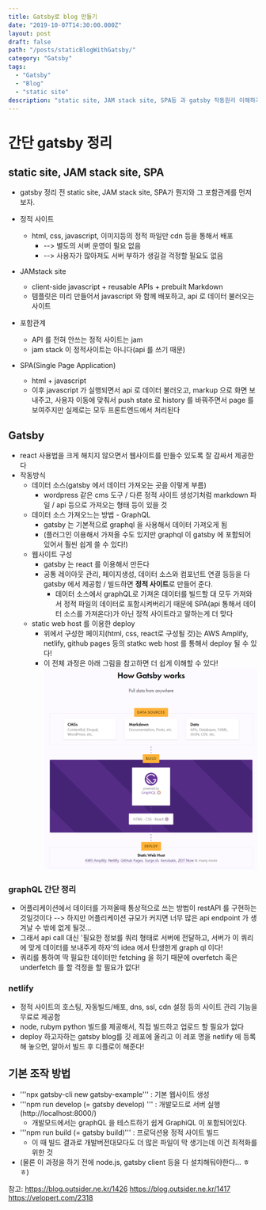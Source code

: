 ```yaml
---
title: Gatsby로 blog 만들기
date: "2019-10-07T14:30:00.000Z"
layout: post
draft: false
path: "/posts/staticBlogWithGatsby/"
category: "Gatsby"
tags:
  - "Gatsby"
  - "Blog"
  - "static site"
description: "static site, JAM stack site, SPA등 과 gatsby 작동원리 이해하기"
---
```


# 간단 gatsby 정리
## static site, JAM stack site, SPA
- gatsby 정리 전 static site, JAM stack site, SPA가 뭔지와 그 포함관계를 먼저 보자.

* 정적 사이트
	* html, css, javascript, 이미지등의 정적 파일만 cdn 등을 통해서 배포
		* --> 별도의 서버 운영이 필요 없음
		* --> 사용자가 많아져도 서버 부하가 생길걸 걱정할 필요도 없음

* JAMstack site
	* client-side javascript + reusable APIs + prebuilt Markdown
	* 템플릿은 미리 만들어서 javascript 와 함께 배포하고, api 로 데이터 불러오는 사이트

* 포함관계
	* API 를 전혀 안쓰는 정적 사이트는 jam
	* jam stack 이 정적사이트는 아니다(api 를 쓰기 때문)

* SPA(Single Page Application)
	* html + javascript 
	* 이후 javascript 가 실행되면서 api 로 데이터 불러오고, markup 으로 화면 보내주고, 사용자 이동에 맞춰서 push state 로 history 를 바꿔주면서 page 를 보여주지만 실제로는 모두 프론트엔드에서 처리된다

## Gatsby
* react 사용법을 크게 해치지 않으면서 웹사이트를 만들수 있도록 잘 감싸서 제공한다
* 작동방식
	* 데이터 소스(gatsby 에서 데이터 가져오는 곳을 이렇게 부름)
		* wordpress 같은 cms 도구 / 다른 정적 사이트 생성기처럼 markdown 파일 / api 등으로 가져오는 형태 등이 있을 것 
	* 데이터 소스 가져오느는 방법 - GraphQL
		* gatsby 는 기본적으로 graphql 을 사용해서 데이터 가져오게 됨
		* (플러그인 이용해서 가져올 수도 있지만 graphql 이 gatsby 에 포함되어 있어서 훨씬 쉽게 쓸 수 있다!)
	* 웹사이트 구성
		* gatsby 는 react 를 이용해서 만든다
		* 공통 레이아웃 관리, 페이지생성, 데이터 소스와 컴포넌트 연결 등등을 다 gatsby 에서 제공함 / 빌드하면 **정적 사이트**로 만들어 준다.
			* 데이터 소스에서 graphQL로 가져온 데이터를 빌드할 대 모두 가져와서 정적 파일의 데이터로 포함시켜버리기 때문에 SPA(api 통해서 데이터 소스를 가져온다)가 아닌 정적 사이트라고 말하는게 더 맞다
	* static web host 를 이용한 deploy
		* 위에서 구성한 페이지(html, css, react로 구성될 것)는 AWS Amplify, netlify, github pages 등의 statkc web host 를 통해서 deploy 될 수 있다!
		* 이 전체 과정은 아래 그림을 참고하면 더 쉽게 이해할 수 있다!
		![gatsby](./image1.PNG "gatsby 동작방식 - from https://www.gatsbyjs.org/")


### graphQL 간단 정리
* 어플리케이션에서 데이터를 가져올때 통상적으로 쓰는 방법이 restAPI 를 구현하는 것일것이다 --> 하지만 어플리케이션 규모가 커지면 너무 많은 api endpoint 가 생겨날 수 밖에 없게 될것...
* 그래서 api call 대신 '필요한 정보를 쿼리 형태로 서버에 전달하고, 서버가 이 쿼리에 맞게 데이터를 보내주게 하자'의 idea 에서 탄생한게 graph ql 이다!
* 쿼리를 통하여 딱 필요한 데이터만 fetching 을 하기 때문에 overfetch 혹은 underfetch 를 할 걱정을 할 필요가 없다!

### netlify
* 정적 사이트의 호스팅, 자동빌드/배포, dns, ssl, cdn  설정 등의 사이트 관리 기능을 무료로 제공함
* node, rubym python 빌드를 제공해서, 직접 빌드하고 업로드 할 필요가 없다
* deploy 하고자하는 gatsby blog를 깃 레포에 올리고 이 레포 명을 netlify 에 등록해 놓으면, 알아서 빌드 후 디플로이 해준다!

## 기본 조작 방법
* '''npx gatsby-cli new gatsby-example''' : 기본 웹사이트 생성
* '''npm run develop (= gatsby develop) ''' : 개발모드로 서버 실행 (http://localhost:8000/)
	* 개발모드에서는 graphQL 을 테스트하기 쉽게 GraphiQL 이 포함되어있다.
* '''npm run build (= gatsby build)''' : 프로덕션용 정적 사이트 빌드
	* 이 때 빌드 결과로 개발버전대모다도 더 많은 파일이 막 생기는데 이건 최적화를 위한 것
* (물론 이 과정을 하기 전에 node.js, gatsby client 등을 다 설치해둬야한다... ㅎㅎ)

참고:
https://blog.outsider.ne.kr/1426
https://blog.outsider.ne.kr/1417
https://velopert.com/2318

